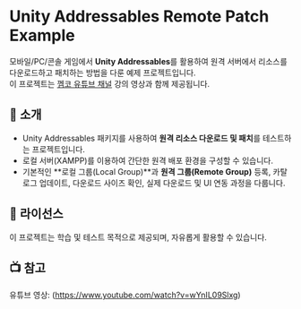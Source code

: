 # Unity Addressables Remote Patch Example

모바일/PC/콘솔 게임에서 **Unity Addressables**를 활용하여 원격 서버에서 리소스를 다운로드하고 패치하는 방법을 다룬 예제 프로젝트입니다.  
이 프로젝트는 [껨코 유튜브 채널](https://www.youtube.com/@GGemCo) 강의 영상과 함께 제공됩니다.

## 📌 소개

- Unity Addressables 패키지를 사용하여 **원격 리소스 다운로드 및 패치**를 테스트하는 프로젝트입니다.
- 로컬 서버(XAMPP)를 이용하여 간단한 원격 배포 환경을 구성할 수 있습니다.
- 기본적인 **로컬 그룹(Local Group)**과 **원격 그룹(Remote Group)** 등록, 카탈로그 업데이트, 다운로드 사이즈 확인, 실제 다운로드 및 UI 연동 과정을 다룹니다.

## 📜 라이선스

이 프로젝트는 학습 및 테스트 목적으로 제공되며, 자유롭게 활용할 수 있습니다.

## 📺 참고

유튜브 영상: (https://www.youtube.com/watch?v=wYnIL09Slxg)

